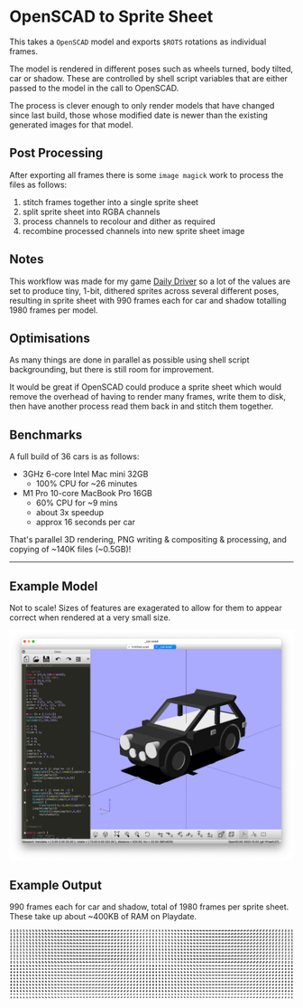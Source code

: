 # OpenSCAD to Sprite Sheet

This takes a `OpenSCAD` model and exports `$ROTS` rotations as individual frames. 

The model is rendered in different poses such as wheels turned, body tilted, car or shadow. These are controlled by shell script variables that are either passed to the model in the call to OpenSCAD.

The process is clever enough to only render models that have changed since last build, those whose modified date is newer than the existing generated images for that model.

## Post Processing

After exporting all frames there is some `image magick` work to process the files as follows:
1. stitch frames together into a single sprite sheet
2. split sprite sheet into RGBA channels
3. process channels to recolour and dither as required
4. recombine processed channels into new sprite sheet image

## Notes

This workflow was made for my game [Daily Driver](https://gingerbeardman.itch.io/daily-driver) so a lot of the values are set to produce tiny, 1-bit, dithered sprites across several different poses, resulting in sprite sheet with 990 frames each for car and shadow totalling 1980 frames per model.

## Optimisations

As many things are done in parallel as possible using shell script backgrounding, but there is still room for improvement. 

It would be great if OpenSCAD could produce a sprite sheet which would remove the overhead of having to render many frames, write them to disk, then have another process read them back in and stitch them together.

## Benchmarks

A full build of 36 cars is as follows:

- 3GHz 6-core Intel Mac mini 32GB
  - 100% CPU for ~26 minutes
- M1 Pro 10-core MacBook Pro 16GB
  - 60% CPU for ~9 mins
  - about 3x speedup
  - approx 16 seconds per car

That's parallel 3D rendering, PNG writing & compositing & processing, and copying of ~140K files (~0.5GB)!

----

## Example Model

Not to scale! Sizes of features are exagerated to allow for them to appear correct when rendered at a very small size.

![](_car.png)

## Example Output

990 frames each for car and shadow, total of 1980 frames per sprite sheet. These take up about ~400KB of RAM on Playdate.

![](car-table-38-38.png)
